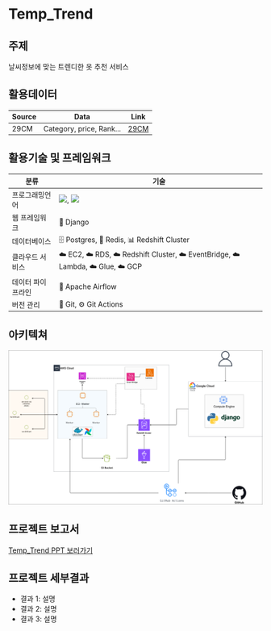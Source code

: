 # Temp_Trend

## 주제

날씨정보에 맞는 트렌디한 옷 추천 서비스

## 활용데이터

| Source | Data                        | Link                                                                                      |
|--------|-----------------------------|-------------------------------------------------------------------------------------------|
| 29CM   | Category, price, Rank...    | [29CM](https://shop.29cm.co.kr/best-items?category_large_code=268100100)   |

## 활용기술 및 프레임워크

| 분류                | 기술                                          |
|---------------------|-----------------------------------------------|
| 프로그래밍언어       | <img src="https://img.shields.io/badge/Python-#3776AB?style=for-the-badge&logo=Python&logoColor=white">, <img src="https://img.shields.io/badge/JavaScript-#F7DF1E#3776AB?style=for-the-badge&logo=JavaScript&logoColor=white">|
| 웹 프레임워크        | 🌟 Django                                     |
| 데이터베이스         | 🗄️ Postgres, 🧱 Redis, 📊 Redshift Cluster    |
| 클라우드 서비스      | ☁️ EC2, ☁️ RDS, ☁️ Redshift Cluster, ☁️ EventBridge, ☁️ Lambda, ☁️ Glue, ☁️ GCP |
| 데이터 파이프라인    | 🔄 Apache Airflow                              |
| 버전 관리            | 🐙 Git, ⚙️ Git Actions                        |

## 아키텍쳐

![Architecture](img/temp_trend_arch.png)

## 프로젝트 보고서

[Temp_Trend PPT 보러가기](https://www.canva.com/design/DAGNoDAbJ6s/zMFla5cpJsxTEQtNYdDiLA/edit)

## 프로젝트 세부결과

- 결과 1: 설명
- 결과 2: 설명
- 결과 3: 설명
